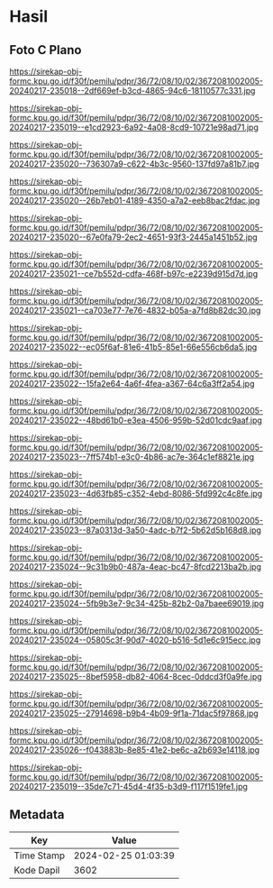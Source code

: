 # Hasil

## Foto C Plano

https://sirekap-obj-formc.kpu.go.id/f30f/pemilu/pdpr/36/72/08/10/02/3672081002005-20240217-235018--2df669ef-b3cd-4865-94c6-18110577c331.jpg

https://sirekap-obj-formc.kpu.go.id/f30f/pemilu/pdpr/36/72/08/10/02/3672081002005-20240217-235019--e1cd2923-6a92-4a08-8cd9-10721e98ad71.jpg

https://sirekap-obj-formc.kpu.go.id/f30f/pemilu/pdpr/36/72/08/10/02/3672081002005-20240217-235020--736307a9-c622-4b3c-9560-137fd97a81b7.jpg

https://sirekap-obj-formc.kpu.go.id/f30f/pemilu/pdpr/36/72/08/10/02/3672081002005-20240217-235020--26b7eb01-4189-4350-a7a2-eeb8bac2fdac.jpg

https://sirekap-obj-formc.kpu.go.id/f30f/pemilu/pdpr/36/72/08/10/02/3672081002005-20240217-235020--67e0fa79-2ec2-4651-93f3-2445a1451b52.jpg

https://sirekap-obj-formc.kpu.go.id/f30f/pemilu/pdpr/36/72/08/10/02/3672081002005-20240217-235021--ce7b552d-cdfa-468f-b97c-e2239d915d7d.jpg

https://sirekap-obj-formc.kpu.go.id/f30f/pemilu/pdpr/36/72/08/10/02/3672081002005-20240217-235021--ca703e77-7e76-4832-b05a-a7fd8b82dc30.jpg

https://sirekap-obj-formc.kpu.go.id/f30f/pemilu/pdpr/36/72/08/10/02/3672081002005-20240217-235022--ec05f6af-81e6-41b5-85e1-66e556cb6da5.jpg

https://sirekap-obj-formc.kpu.go.id/f30f/pemilu/pdpr/36/72/08/10/02/3672081002005-20240217-235022--15fa2e64-4a6f-4fea-a367-64c6a3ff2a54.jpg

https://sirekap-obj-formc.kpu.go.id/f30f/pemilu/pdpr/36/72/08/10/02/3672081002005-20240217-235022--48bd61b0-e3ea-4506-959b-52d01cdc9aaf.jpg

https://sirekap-obj-formc.kpu.go.id/f30f/pemilu/pdpr/36/72/08/10/02/3672081002005-20240217-235023--7ff574b1-e3c0-4b86-ac7e-364c1ef8821e.jpg

https://sirekap-obj-formc.kpu.go.id/f30f/pemilu/pdpr/36/72/08/10/02/3672081002005-20240217-235023--4d63fb85-c352-4ebd-8086-5fd992c4c8fe.jpg

https://sirekap-obj-formc.kpu.go.id/f30f/pemilu/pdpr/36/72/08/10/02/3672081002005-20240217-235023--87a0313d-3a50-4adc-b7f2-5b62d5b168d8.jpg

https://sirekap-obj-formc.kpu.go.id/f30f/pemilu/pdpr/36/72/08/10/02/3672081002005-20240217-235024--9c31b9b0-487a-4eac-bc47-8fcd2213ba2b.jpg

https://sirekap-obj-formc.kpu.go.id/f30f/pemilu/pdpr/36/72/08/10/02/3672081002005-20240217-235024--5fb9b3e7-9c34-425b-82b2-0a7baee69019.jpg

https://sirekap-obj-formc.kpu.go.id/f30f/pemilu/pdpr/36/72/08/10/02/3672081002005-20240217-235024--05805c3f-90d7-4020-b516-5d1e6c915ecc.jpg

https://sirekap-obj-formc.kpu.go.id/f30f/pemilu/pdpr/36/72/08/10/02/3672081002005-20240217-235025--8bef5958-db82-4064-8cec-0ddcd3f0a9fe.jpg

https://sirekap-obj-formc.kpu.go.id/f30f/pemilu/pdpr/36/72/08/10/02/3672081002005-20240217-235025--27914698-b9b4-4b09-9f1a-71dac5f97868.jpg

https://sirekap-obj-formc.kpu.go.id/f30f/pemilu/pdpr/36/72/08/10/02/3672081002005-20240217-235026--f043883b-8e85-41e2-be6c-a2b693e14118.jpg

https://sirekap-obj-formc.kpu.go.id/f30f/pemilu/pdpr/36/72/08/10/02/3672081002005-20240217-235019--35de7c71-45d4-4f35-b3d9-f117f1519fe1.jpg


## Metadata

| Key        | Value               |
| ---------- | ------------------- |
| Time Stamp | 2024-02-25 01:03:39 |
| Kode Dapil | 3602                |



